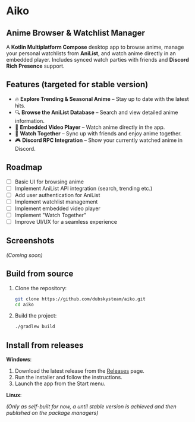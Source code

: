 # Aiko
## Anime Browser & Watchlist Manager

A **Kotlin Multiplatform Compose** desktop app to browse anime, manage your personal watchlists from **AniList**, and watch anime directly in an embedded player. Includes synced watch parties with friends and **Discord Rich Presence** support.

## Features (targeted for stable version)

- 🔥 **Explore Trending & Seasonal Anime** – Stay up to date with the latest hits.
- 🔍 **Browse the AniList Database** – Search and view detailed anime information.
- 🎥 **Embedded Video Player** – Watch anime directly in the app.
- 👫 **Watch Together** – Sync up with friends and enjoy anime together.
- 🎮 **Discord RPC Integration** – Show your currently watched anime in Discord.

## Roadmap

- [ ] Basic UI for browsing anime
- [ ] Implement AniList API integration (search, trending etc.)
- [ ] Add user authentication for AniList
- [ ] Implement watchlist management
- [ ] Implement embedded video player
- [ ] Implement "Watch Together"
- [ ] Improve UI/UX for a seamless experience

## Screenshots
_(Coming soon)_

## Build from source

1. Clone the repository:
   ```sh
   git clone https://github.com/dubskysteam/aiko.git
   cd aiko
   ```
2. Build the project:
   ```sh
   ./gradlew build
   ```
   
## Install from releases

**Windows**:
1. Download the latest release from the [Releases](https://github.com/dubskysteam/aiko/releases) page.
2. Run the installer and follow the instructions.
3. Launch the app from the Start menu.

**Linux**:

_(Only as self-built for now, a until stable version is achieved and then published on the package managers)_